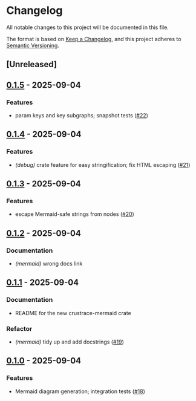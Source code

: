# Changelog

All notable changes to this project will be documented in this file.

The format is based on [Keep a Changelog](https://keepachangelog.com/en/1.0.0/),
and this project adheres to [Semantic Versioning](https://semver.org/spec/v2.0.0.html).

## [Unreleased]

## [0.1.5](https://github.com/lmmx/crustrace/compare/crustrace-mermaid-v0.1.4...crustrace-mermaid-v0.1.5) - 2025-09-04

### <!-- 1 -->Features

- param keys and key subgraphs; snapshot tests ([#22](https://github.com/lmmx/crustrace/pull/22))

## [0.1.4](https://github.com/lmmx/crustrace/compare/crustrace-mermaid-v0.1.3...crustrace-mermaid-v0.1.4) - 2025-09-04

### <!-- 1 -->Features

- *(debug)* crate feature for easy stringification; fix HTML escaping ([#21](https://github.com/lmmx/crustrace/pull/21))

## [0.1.3](https://github.com/lmmx/crustrace/compare/crustrace-mermaid-v0.1.2...crustrace-mermaid-v0.1.3) - 2025-09-04

### <!-- 1 -->Features

- escape Mermaid-safe strings from nodes ([#20](https://github.com/lmmx/crustrace/pull/20))

## [0.1.2](https://github.com/lmmx/crustrace/compare/crustrace-mermaid-v0.1.1...crustrace-mermaid-v0.1.2) - 2025-09-04

### <!-- 4 -->Documentation

- *(mermaid)* wrong docs link

## [0.1.1](https://github.com/lmmx/crustrace/compare/crustrace-mermaid-v0.1.0...crustrace-mermaid-v0.1.1) - 2025-09-04

### <!-- 4 -->Documentation

- README for the new crustrace-mermaid crate

### <!-- 5 -->Refactor

- *(mermaid)* tidy up and add docstrings ([#19](https://github.com/lmmx/crustrace/pull/19))

## [0.1.0](https://github.com/lmmx/crustrace/releases/tag/crustrace-mermaid-v0.1.0) - 2025-09-04

### <!-- 1 -->Features

- Mermaid diagram generation; integration tests ([#18](https://github.com/lmmx/crustrace/pull/18))
